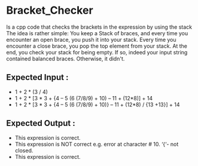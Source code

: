 # Bracket_Checker
Is a cpp code that checks the brackets in the expression by using the stack
The idea is rather simple: You keep a Stack of braces, and every time you encounter an open brace, you push it into your stack. Every time you encounter a close brace, you pop the top element from your stack. At the end, you check your stack for being empty. If so, indeed your input string contained balanced braces. Otherwise, it didn't. 

## Expected Input :

+ 1 + 2 * (3 / 4)
+ 1 + 2 * [3 * 3 + {4 – 5 (6 (7/8/9) + 10) – 11 + (12*8)] + 14
+ 1 + 2 * [3 * 3 + {4 – 5 (6 (7/8/9) + 10)} – 11 + (12*8) / {13 +13}] + 14

## Expected Output :

+ This expression is correct.
+ This expression is NOT correct e.g. error at character # 10. ‘{‘- not closed.
+ This expression is correct.

